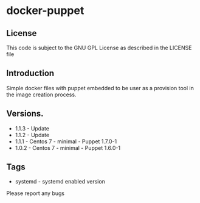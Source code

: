 # docker-puppet

## License
This code is subject to the GNU GPL License as described in the LICENSE file

## Introduction

Simple docker files with puppet embedded to be user as a provision tool in the image creation process.

## Versions.
* 1.1.3 - Update
* 1.1.2 - Update
* 1.1.1 - Centos 7 - minimal - Puppet 1.7.0-1
* 1.0.2 - Centos 7 - minimal - Puppet 1.6.0-1

## Tags

- systemd - systemd enabled version

Please report any bugs
